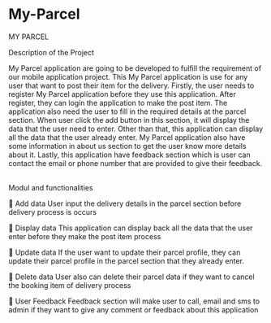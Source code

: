 # My-Parcel


MY PARCEL

Description of the Project

My Parcel application are going to be developed to fulfill the requirement of our mobile application project. This My Parcel application is use for any user that want to post their item for the delivery. Firstly, the user needs to register My Parcel application before they use this application.  After register, they can login the application to make the post item. The application also need the user to fill in the required details at the parcel section. When user click the add button in this section, it will display the data that the user need to enter. Other than that, this application can display all the data that the user already enter. My Parcel application also have some information in about us section to get the user know more details about it. Lastly, this application have feedback section which is user can contact the email or phone number that are provided to give their feedback.
 

Modul and functionalities

	Add data 
User input the delivery details in the parcel section before delivery process is occurs
 
	Display data
This application can display back all the data that the user enter before they make the post item process 

	Update data
If the user want to update their parcel profile, they can update their parcel profile in the parcel section that they already enter.


	Delete data
User also can delete their parcel data if they want to cancel the booking item of delivery process

	User Feedback
Feedback section will make user to call, email and sms to admin if they want to give any comment or feedback about this application



